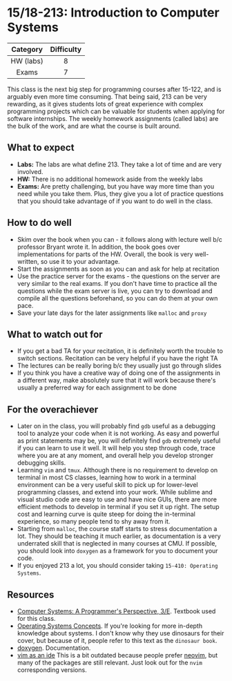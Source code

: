 # 15/18-213: Introduction to Computer Systems

| Category | Difficulty |
|:-:       | :-:        |
| HW (labs)| 8          |
| Exams    | 7          |

This class is the next big step for programming courses after 15-122, and is
arguably even more time consuming. That being said, 213 can be very rewarding,
as it gives students lots of great experience with complex programming projects
which can be valuable for students when applying for software internships.
The weekly homework assignments (called labs) are the bulk of the work, and are
what the course is built around.

## What to expect

- **Labs:** The labs are what define 213. They take a lot of time and are very involved.
- **HW:** There is no additional homework aside from the weekly labs
- **Exams:** Are pretty challenging, but you have way more time than you need while you take them. Plus, they give you a lot of practice questions that you should take advantage of if you want to do well in the class.

## How to do well

- Skim over the book when you can - it follows along with lecture well b/c professor Bryant wrote it.
  In addition, the book goes over implementations for parts of the HW.
  Overall, the book is very well-written, so use it to your advantage.
- Start the assignments as soon as you can and ask for help at recitation
- Use the practice server for the exams - the questions on the server are very similar to the real exams. 
  If you don't have time to practice all the questions while the exam server is live, you can 
  try to download and compile all the questions beforehand, so you can do them at your own pace.
- Save your late days for the later assignments like `malloc` and `proxy`

## What to watch out for

- If you get a bad TA for your recitation, it is definitely worth the trouble to switch sections. Recitation can be very helpful if you have the right TA
- The lectures can be really boring b/c they usually just go through slides
- If you think you have a creative way of doing one of the assignments in a different way, make absolutely sure that it will work because there's usually a preferred way for each assignment to be done

## For the overachiever

- Later on in the class, you will probably find `gdb` useful as a debugging
  tool to analyze your code when it is not working. As easy and powerful as
  print statements may be, you will definitely find `gdb` extremely useful 
  if you can learn to use it well. It will help you step through code, trace
  where you are at any moment, and overall help you develop stronger debugging skills.
- Learning `vim` and `tmux`. Although there is no requirement to develop on terminal in most CS classes, learning how to work in a terminal environment can be a very useful skill to pick up for lower-level programming classes, and extend into your work. While sublime and visual studio code are easy to use and have nice GUIs, there are more efficient methods to develop in terminal if you set it up right. The setup cost and learning curve is quite steep for doing the in-terminal experience, so many people tend to shy away from it.
- Starting from `malloc`, the course staff starts to stress documentation a lot. They should be teaching it much earlier, as documentation is a very underrated skill that is neglected in many courses at CMU. If possible, you should look into `doxygen` as a framework for you to document your code.
- If you enjoyed 213 a lot, you should consider taking `15-410: Operating Systems`.

## Resources

- [Computer Systems: A Programmer's Perspective, 3/E](https://csapp.cs.cmu.edu/). Textbook used for this class.
- [Operating Systems Concepts](https://codex.cs.yale.edu/avi/os-book/OS9/index.html). If you're looking for more in-depth knowledge about systems. I don't know why they use dinosaurs for their cover, but because of it, people refer to this text as the `dinosaur book`.
- [doxygen](http://www.doxygen.nl/). Documentation.
- [vim as an ide](https://github.com/jez/vim-as-an-ide) This is a bit outdated because people prefer [neovim](https://neovim.io/), but many of the packages are still relevant. Just look out for the `nvim` corresponding versions.
